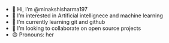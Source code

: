 - 👋 Hi, I’m @minakshisharma197
- 👀 I’m interested in Artificial intellignece and machine learning
- 🌱 I’m currently learning git and github
- 💞️ I’m looking to collaborate on open source projects 
- 😄 Pronouns: her


<!---
minakshisharma197/minakshisharma197 is a ✨ special ✨ repository because its `README.md` (this file) appears on your GitHub profile.
You can click the Preview link to take a look at your changes.
--->
